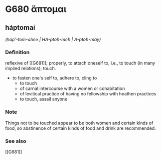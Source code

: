 # G680 ἅπτομαι

## háptomai

_(hap'-tom-ahee | HA-ptoh-meh | A-ptoh-may)_

### Definition

reflexive of [[G681]]; properly, to attach oneself to, i.e., to touch (in many implied relations); touch.

- to fasten one's self to, adhere to, cling to
  - to touch
  - of carnal intercourse with a women or cohabitation
  - of levitical practice of having no fellowship with heathen practices
  - to touch, assail anyone

### Note

Things not to be touched appear to be both women and certain kinds of food, so abstinence of certain kinds of food and drink are recommended.

### See also

[[G681]]

